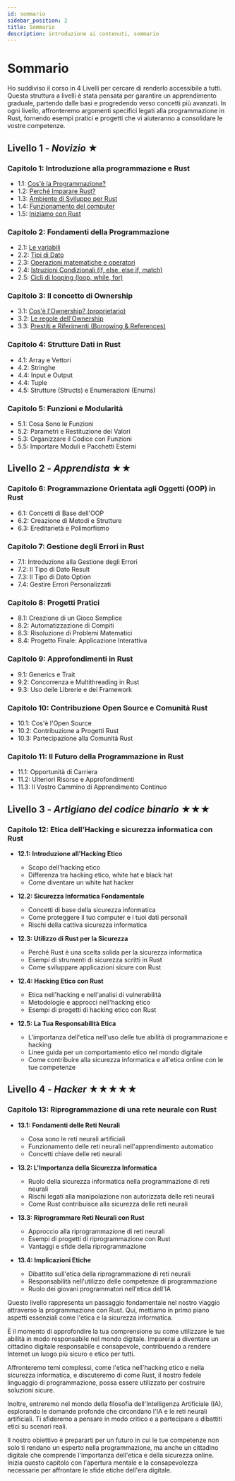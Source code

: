 ```yaml
---
id: sommario
sidebar_position: 2
title: Sommario
description: introduzione ai contenuti, sommario
---
```


# Sommario
Ho suddiviso il corso in 4 Livelli per cercare di renderlo accessibile a tutti. Questa struttura a livelli è stata pensata per garantire un apprendimento graduale, partendo dalle basi e progredendo verso concetti più avanzati. In ogni livello, affronteremo argomenti specifici legati alla programmazione in Rust, fornendo esempi pratici e progetti che vi aiuteranno a consolidare le vostre competenze.

## Livello 1 - *Novizio* ★
### Capitolo 1: Introduzione alla programmazione e Rust
  - 1.1: [Cos'è la Programmazione?](./Capitolo-01/la-programmazione)
  - 1.2: [Perché Imparare Rust?](./Capitolo-01/perchè-imparare-rust)
  - 1.3: [Ambiente di Sviluppo per Rust](./Capitolo-01/ambiente-sviluppo-rust)
  - 1.4: [Funzionamento del computer](./Capitolo-01/il-terminale)
  - 1.5: [Iniziamo con Rust](./Capitolo-01/installazione)

### Capitolo 2: Fondamenti della Programmazione
  - 2.1: [Le variabili](./Capitolo-02/variabili)
  - 2.2: [Tipi di Dato](./Capitolo-02/i-tipi-di-dato)
  - 2.3: [Operazioni matematiche e operatori](./Capitolo-02/operazioni-matematiche-e-operatori)
  - 2.4: [Istruzioni Condizionali (if, else, else if, match)](./Capitolo-02/istruzioni-condizionali)
  - 2.5: [Cicli di looping (loop, while, for)](./Capitolo-02/cicli-di-looping)

### Capitolo 3: Il concetto di Ownership
  - 3.1: [Cos'è l'Ownership? (proprietario)](./Capitolo-03/cosa-e-ownership)
  - 3.2: [Le regole dell'Ownership](./Capitolo-03/le-regole-dell-ownership)
  - 3.3: [Prestiti e Riferimenti (Borrowing & References)](./Capitolo-03/borrowing-e-reference)

### Capitolo 4: Strutture Dati in Rust
  - 4.1: Array e Vettori
  - 4.2: Stringhe
  - 4.4: Input e Output
  - 4.4: Tuple
  - 4.5: Strutture (Structs) e Enumerazioni (Enums)

### Capitolo 5: Funzioni e Modularità
  - 5.1: Cosa Sono le Funzioni
  - 5.2: Parametri e Restituzione dei Valori
  - 5.3: Organizzare il Codice con Funzioni
  - 5.5: Importare Moduli e Pacchetti Esterni


## Livello 2 - *Apprendista* ★★
### Capitolo 6: Programmazione Orientata agli Oggetti (OOP) in Rust
  - 6.1: Concetti di Base dell'OOP
  - 6.2: Creazione di Metodi e Strutture
  - 6.3: Ereditarietà e Polimorfismo

### Capitolo 7: Gestione degli Errori in Rust
  - 7.1: Introduzione alla Gestione degli Errori
  - 7.2: Il Tipo di Dato Result
  - 7.3: Il Tipo di Dato Option
  - 7.4: Gestire Errori Personalizzati

### Capitolo 8: Progetti Pratici
  - 8.1: Creazione di un Gioco Semplice
  - 8.2: Automatizzazione di Compiti
  - 8.3: Risoluzione di Problemi Matematici
  - 8.4: Progetto Finale: Applicazione Interattiva

### Capitolo 9: Approfondimenti in Rust
  - 9.1: Generics e Trait
  - 9.2: Concorrenza e Multithreading in Rust
  - 9.3: Uso delle Librerie e dei Framework

### Capitolo 10: Contribuzione Open Source e Comunità Rust
  - 10.1: Cos'è l'Open Source
  - 10.2: Contribuzione a Progetti Rust
  - 10.3: Partecipazione alla Comunità Rust

### Capitolo 11: Il Futuro della Programmazione in Rust
  - 11.1: Opportunità di Carriera
  - 11.2: Ulteriori Risorse e Approfondimenti
  - 11.3: Il Vostro Cammino di Apprendimento Continuo


## Livello 3 - *Artigiano del codice binario* ★★★
### Capitolo 12: Etica dell'Hacking e sicurezza informatica con Rust
  - **12.1: Introduzione all'Hacking Etico**
    - Scopo dell'hacking etico
    - Differenza tra hacking etico, white hat e black hat
    - Come diventare un white hat hacker

  - **12.2: Sicurezza Informatica Fondamentale**
    - Concetti di base della sicurezza informatica
    - Come proteggere il tuo computer e i tuoi dati personali
    - Rischi della cattiva sicurezza informatica

  - **12.3: Utilizzo di Rust per la Sicurezza**
    - Perché Rust è una scelta solida per la sicurezza informatica
    - Esempi di strumenti di sicurezza scritti in Rust
    - Come sviluppare applicazioni sicure con Rust

  - **12.4: Hacking Etico con Rust**
    - Etica nell'hacking e nell'analisi di vulnerabilità
    - Metodologie e approcci nell'hacking etico
    - Esempi di progetti di hacking etico con Rust

  - **12.5: La Tua Responsabilità Etica**
    - L'importanza dell'etica nell'uso delle tue abilità di programmazione e hacking
    - Linee guida per un comportamento etico nel mondo digitale
    - Come contribuire alla sicurezza informatica e all'etica online con le tue competenze


## Livello 4 - *Hacker* ★★★★★
### Capitolo 13: Riprogrammazione di una rete neurale con Rust
  - **13.1: Fondamenti delle Reti Neurali**
    - Cosa sono le reti neurali artificiali
    - Funzionamento delle reti neurali nell'apprendimento automatico
    - Concetti chiave delle reti neurali

  - **13.2: L'Importanza della Sicurezza Informatica**
    - Ruolo della sicurezza informatica nella programmazione di reti neurali
    - Rischi legati alla manipolazione non autorizzata delle reti neurali
    - Come Rust contribuisce alla sicurezza delle reti neurali

  - **13.3: Riprogrammare Reti Neurali con Rust**
    - Approccio alla riprogrammazione di reti neurali
    - Esempi di progetti di riprogrammazione con Rust
    - Vantaggi e sfide della riprogrammazione

  - **13.4: Implicazioni Etiche**
    - Dibattito sull'etica della riprogrammazione di reti neurali
    - Responsabilità nell'utilizzo delle competenze di programmazione
    - Ruolo dei giovani programmatori nell'etica dell'IA
    

Questo livello rappresenta un passaggio fondamentale nel nostro viaggio attraverso la programmazione con Rust. Qui, mettiamo in primo piano aspetti essenziali come l'etica e la sicurezza informatica.

È il momento di approfondire la tua comprensione su come utilizzare le tue abilità in modo responsabile nel mondo digitale. Imparerai a diventare un cittadino digitale responsabile e consapevole, contribuendo a rendere Internet un luogo più sicuro e etico per tutti.

Affronteremo temi complessi, come l'etica nell'hacking etico e nella sicurezza informatica, e discuteremo di come Rust, il nostro fedele linguaggio di programmazione, possa essere utilizzato per costruire soluzioni sicure.

Inoltre, entreremo nel mondo della filosofia dell'Intelligenza Artificiale (IA), esplorando le domande profonde che circondano l'IA e le reti neurali artificiali. Ti sfideremo a pensare in modo critico e a partecipare a dibattiti etici su scenari reali.

Il nostro obiettivo è prepararti per un futuro in cui le tue competenze non solo ti rendano un esperto nella programmazione, ma anche un cittadino digitale che comprende l'importanza dell'etica e della sicurezza online. Inizia questo capitolo con l'apertura mentale e la consapevolezza necessarie per affrontare le sfide etiche dell'era digitale.